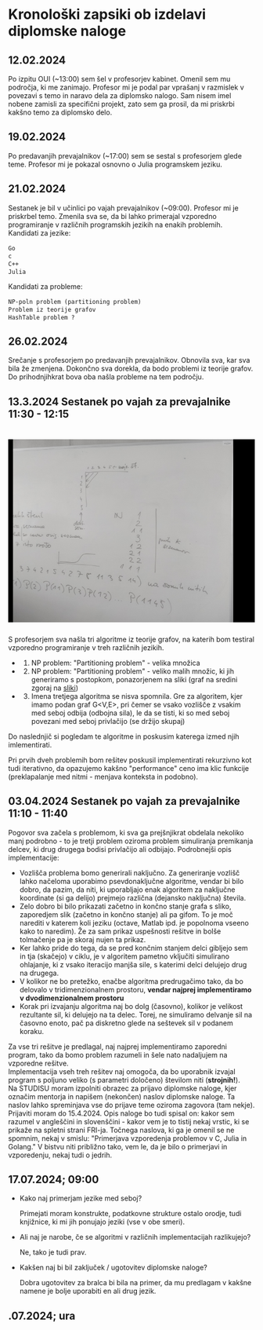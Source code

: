 # Kronološki zapsiki ob izdelavi diplomske naloge

12.02.2024
---
Po izpitu OUI (~13:00) sem šel v profesorjev kabinet. Omenil sem mu področja, ki me zanimajo. Profesor mi je podal par vprašanj v razmislek v povezavi s temo in naravo dela za diplomsko nalogo. Sam nisem imel nobene zamisli za specifični projekt, zato sem ga prosil, da mi priskrbi kakšno temo za diplomsko delo.

19.02.2024
---
Po predavanjih prevajalnikov (~17:00) sem se sestal s profesorjem glede teme. Profesor mi je pokazal osnovno o Julia programskem jeziku.

21.02.2024
---
Sestanek je bil v učinlici po vajah prevajalnikov (~09:00). Profesor mi je priskrbel temo. Zmenila sva se, da bi lahko primerajal vzporedno programiranje v različnih programskih jezikih na enakih problemih.  
Kandidati za jezike:
```
Go
c
C++
Julia
```
Kandidati za probleme:
```
NP-poln problem (partitioning problem)
Problem iz teorije grafov
HashTable problem ?
```
26.02.2024
---
Srečanje s profesorjem po predavanjih prevajalnikov. Obnovila sva, kar sva bila že zmenjena. Dokončno sva dorekla, da bodo problemi iz teorije grafov. Do prihodnjihkrat bova oba našla probleme na tem področju.

13.3.2024 Sestanek po vajah za prevajalnike 11:30 - 12:15
---
# ![Slika](timeline_1.png)  
S profesorjem sva našla tri algoritme iz teorije grafov, na katerih bom testiral vzporedno programiranje v treh različnih jezikih.

- 1. NP problem: "Partitioning problem" - velika množica
- 2. NP problem: "Partitioning problem" - veliko malih množic, ki jih generiramo s postopkom, ponazorjenem na sliki (graf na sredini zgoraj na [sliki](#slika))
- 3. Imena tretjega algoritma se nisva spomnila. Gre za algoritem, kjer imamo podan graf G<V,E>, pri čemer se vsako vozlišče z vsakim med seboj odbija (odbojna sila), le da se tisti, ki so med seboj povezani med seboj privlačijo (se držijo skupaj)

Do naslednjič si pogledam te algoritme in poskusim katerega izmed njih imlementirati.

Pri prvih dveh problemih bom rešitev poskusil implementirati rekurzivno kot tudi iterativno, da opazujemo kakšno "performance" ceno ima klic funkcije (preklapalanje med nitmi - menjava konteksta in podobno).

03.04.2024 Sestanek po vajah za prevajalnike 11:10 - 11:40
---
Pogovor sva začela s problemom, ki sva ga prejšnjikrat obdelala nekoliko manj podrobno - to je tretji problem oziroma problem simuliranja premikanja delcev, ki drug drugega bodisi privlačijo ali odbijajo.
Podrobnejši opis implementacije:

- Vozlišča problema bomo generirali naključno. Za generiranje vozlišč lahko načeloma uporabimo psevdonaključne algoritme, vendar bi bilo dobro, da pazim, da niti, ki uporabljajo enak algoritem za naključne koordinate (si ga delijo) prejmejo različna (dejansko naključna) števila.
- Zelo dobro bi bilo prikazati začetno in končno stanje grafa s sliko, zaporedjem slik (začetno in končno stanje) ali pa gifom. To je moč narediti v katerem koli jeziku (octave, Matlab ipd. je popolnoma vseeno kako to naredim). Že za sam prikaz uspešnosti rešitve in bolše tolmačenje pa je skoraj nujen ta prikaz.
- Ker lahko pride do tega, da se pred končnim stanjem delci gibljejo sem in tja (skačejo) v ciklu, je v algoritem pametno vključiti simulirano ohlajanje, ki z vsako iteracijo manjša sile, s katerimi delci delujejo drug na drugega. 
- V kolikor ne bo pretežko, enačbe algoritma predrugačimo tako, da bo delovalo v tridimenzionalnem prostoru, **vendar najprej implementiramo v dvodimenzionalnem prostoru**
- Korak pri izvajanju algoritma naj bo dolg (časovno), kolikor je velikost rezultante sil, ki delujejo na ta delec. Torej, ne simuliramo delvanje sil na časovno enoto, pač pa diskretno glede na seštevek sil v podanem koraku.

Za vse tri rešitve je predlagal, naj najprej implementiramo zaporedni program, tako da bomo problem razumeli in šele nato nadaljujem na vzporedne rešitve.  
Implementacija vseh treh rešitev naj omogoča, da bo uporabnik izvajal program s poljuno veliko (s parametri določeno) številom niti (**strojnih!**).  
Na STUDISU moram izpolniti obrazec za prijavo diplomske naloge, kjer označim mentorja in napišem (nekončen) naslov diplomske naloge. Ta naslov lahko spreminjava vse do prijave teme oziroma zagovora (tam nekje). Prijaviti moram do 15.4.2024. Opis naloge bo tudi spisal on: kakor sem razumel v angleščini in slovenščini - kakor vem je to tistij nekaj vrstic, ki se prikaže na spletni strani FRI-ja. Točnega naslova, ki ga je omenil se ne spomnim, nekaj v smislu: "Primerjava vzporedenja problemov v C, Julia in Golang." V bistvu niti približno tako, vem le, da je bilo o primerjavi in vzporedenju, nekaj tudi o jedrih.

17.07.2024; 09:00
---
- Kako naj primerjam jezike med seboj?
    
    Primejati moram konstrukte, podatkovne strukture ostalo orodje, tudi knjižnice, ki mi jih ponujajo jeziki (vse v obe smeri).

- Ali naj je narobe, če se algoritmi v različnih implementacijah razlikujejo?
    
    Ne, tako je tudi prav.

- Kakšen naj bi bil zaključek / ugotovitev diplomske naloge?

    Dobra ugotovitev za bralca bi bila na primer, da mu predlagam v kakšne namene je bolje uporabiti en ali drug jezik.

.07.2024; ura
---
